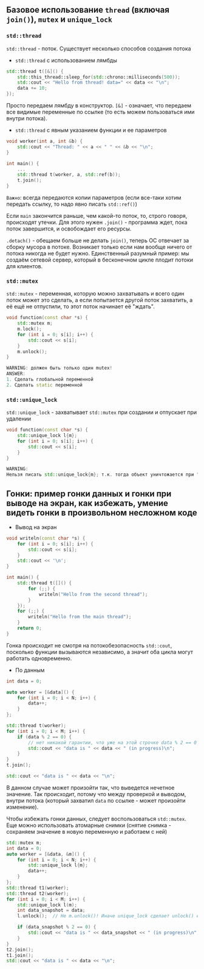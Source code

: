 ## Базовое использование `thread` (включая `join()`), `mutex` и `unique_lock`
### `std::thread`
`std::thread` - поток. Существует несколько способов создания потока
* `std::thread` c использованием лямбды
```C++
std::thread t([&]() {
    std::this_thread::sleep_for(std::chrono::milliseconds(500));
    std::cout << "Hello from thread! data=" << data << "\n";
    data += 10;
});
```
Просто передаем лямбду в конструктор. `[&]` - означает, что передаем все видимые переменные по ссылке (то есть можем пользоваться ими внутри потока).
* `std::thread` с явным указанием функции и ее параметров
```C++
void worker(int a, int &b) {
    std::cout << "Thread: " << a << " " << &b << "\n";
}

int main() {
    ...
    std::thread t(worker, a, std::ref(b));
    t.join();
}
```
`Важно`: всегда передаются копии параметров (если все-таки хотим передать ссылку, то надо явно писать `std::ref()`)

Если `main` закончится раньше, чем какой-то поток, то, строго говоря, происходят утечки. Для этого нужен `.join()` - программа ждет, пока поток завершится, и освобождает его ресурсы. 

`.detach()` - обещаем больше не делать `join()`, теперь ОС отвечает за сборку мусора в потоке. Возникает только если нам вообще ничего от потока никогда не будет нужно. Единственный разумный пример: мы создаём сетевой сервер, который в бесконечном цикле плодит потоки для клиентов.

### `std::mutex`
`std::mutex` - переменная, которую можно захватывать и всего один поток может это сделать, а если попытается другой поток захватить, а её ещё не отпустили, то этот поток начинает её "ждать".
```C++
void function(const char *s) {
    std::mutex m;
    m.lock();
    for (int i = 0; s[i]; i++) {
        std::cout << s[i];
    }
    m.unlock();
}

WARNING: должен быть только один mutex!
ANSWER:
1. Сделать глобальной переменной
2. Сделать static переменной
```

### `std::unique_lock`
`std::unique_lock` - захватывает `std::mutex` при создании и отпускает при удалении
```C++
void function(const char *s) {
    std::unique_lock l{m};
    for (int i = 0; s[i]; i++) {
        std::cout << s[i];
    }
}

WARNING:
Нельзя писать std::unique_lock{m}; т.к. тогда объект уничтожается при ";"
```

## Гонки: пример гонки данных и гонки при выводе на экран, как избежать, умение видеть гонки в произвольном несложном коде
* Вывод на экран
```C++
void writeln(const char *s) {
    for (int i = 0; s[i]; i++) {
        std::cout << s[i];
    }
    std::cout << '\n';
}

int main() {
    std::thread t([]() {
        for (;;) {
            writeln("Hello from the second thread");
        }
    });
    for (;;) {
        writeln("Hello from the main thread");
    }
    return 0;
}
```
Гонка происходит не смотря на потокобезопасность `std::cout`, посколько функции вызываются независимо, а значит оба цикла могут работать одновременно.
* По данным
```C++
int data = 0;

auto worker = [&data]() {
    for (int i = 0; i < N; i++) {
        data++;
    }
};

std::thread t(worker);
for (int i = 0; i < M; i++) {
    if (data % 2 == 0) {
        // нет никакой гарантии, что уже на этой строчке data % 2 == 0
        std::cout << "data is " << data << " (in progress)\n";
    }
}
t.join();

std::cout << "data is " << data << "\n";
```
В данном случае может произойти так, что выведется нечетное значение. Так происходит, потому что между проверкой и выводом, внутри потока (который захватил `data` по ссылке - может произойти изменение).

Чтобы избежать гонки данных, следует воспользоваться `std::mutex`. Еще можно использовать атомарные снимки (снятие снимка - сохраняем значение в новую переменную и работаем с ней)
```C++
std::mutex m;
int data = 0;
auto worker = [&data, &m]() {
    for (int i = 0; i < N; i++) {
        std::unique_lock l{m};
        data++;
    }
};
std::thread t1(worker);
std::thread t2(worker);
for (int i = 0; i < M; i++) {
    std::unique_lock l(m);
    int data_snapshot = data;
    l.unlock();  // Не m.unlock()! Иначе unique_lock сделает unlock() ещё раз, это UB.

    if (data_snapshot % 2 == 0) {
        std::cout << "data is " << data_snapshot << " (in progress)\n";
    }
}
t2.join();
t1.join();
std::cout << "data is " << data << "\n";
```
